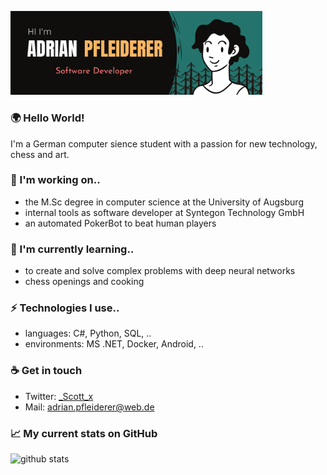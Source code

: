 <img src="https://github.com/Pfleiderer-Adrian/Pfleiderer-Adrian/blob/master/images/banner8.png" width="80%" height="80%" alt="HTML ERROR"></img>

### 🌍 Hello World! 
I'm a German computer sience student with a passion for new technology, chess and art.

### 🔭 I'm working on.. 
- the M.Sc degree in computer science at the University of Augsburg
- internal tools as software developer at Syntegon Technology GmbH
- an automated PokerBot to beat human players

### 🌱 I'm currently learning..
- to create and solve complex problems with deep neural networks
- chess openings and cooking

### ⚡ Technologies I use..
- languages: C#, Python, SQL, ..
- environments: MS .NET, Docker, Android, ..

### ☕ Get in touch
- Twitter: <a href="https://twitter.com/_Scott_x">_Scott_x</a>
- Mail: <a href="adrian.pfleiderer@web.de">adrian.pfleiderer@web.de</a>

### 📈 My current stats on GitHub
![github stats](https://github-readme-stats.vercel.app/api?username=Pfleiderer-Adrian&show_icons=true)

<!--
**Pfleiderer-Adrian/Pfleiderer-Adrian** is a ✨ _special_ ✨ repository because its `README.md` (this file) appears on your GitHub profile.
Here are some ideas to get you started:

- 🔭 I’m currently working on ...
- 🌱 I’m currently learning ...
- 👯 I’m looking to collaborate on ...
- 🤔 I’m looking for help with ...
- 💬 Ask me about ...
- 📫 How to reach me: ...
- 😄 Pronouns: ...
- ⚡ Fun fact: ...
-->
